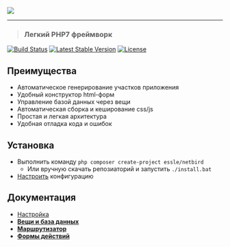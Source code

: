 <img src="http://essle.ru/_projects/netbird/logotype.png?2">
<hr/>

>### Легкий PHP7 фреймворк

[![Build Status](https://travis-ci.org/Essle/netBird.svg?branch=master)](https://travis-ci.org/Essle/netBird)
[![Latest Stable Version](https://poser.pugx.org/essle/netbird/v/stable)](https://packagist.org/packages/essle/netbird)
[![License](https://poser.pugx.org/essle/netbird/license)](https://packagist.org/packages/essle/netbird)

## Преимущества

* Автоматическое генерирование участков приложения
* Удобный конструктор html-форм
* Управление базой данных через вещи
* Автоматическая сборка и кеширование css/js
* Простая и легкая архитектура
* Удобная отладка кода и ошибок

## Установка

* Выполнить команду `php composer create-project essle/netbird`
  * Или вручную скачать репозиаторий и запустить `./install.bat`
* [Настроить](https://github.com/Essle/netBird/wiki/Настройка) конфигурацию

## Документация

* [Настройка](https://github.com/Essle/netBird/wiki/Настройка)
* **[Вещи и база данных](https://github.com/Essle/netBird/wiki/Вещи-и-база-данных)**
* **[Маршрутизатор](https://github.com/Essle/netBird/wiki/Маршрутизатор)**
* **[Формы действий](https://github.com/Essle/netBird/wiki/Формы-действий)**